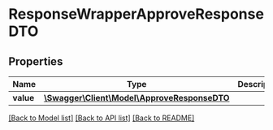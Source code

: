 # ResponseWrapperApproveResponseDTO

## Properties
Name | Type | Description | Notes
------------ | ------------- | ------------- | -------------
**value** | [**\Swagger\Client\Model\ApproveResponseDTO**](ApproveResponseDTO.md) |  | [optional] 

[[Back to Model list]](../../README.md#documentation-for-models) [[Back to API list]](../../README.md#documentation-for-api-endpoints) [[Back to README]](../../README.md)


